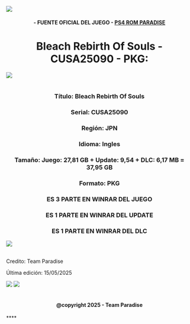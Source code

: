 
<a href="https://github.com/DenverCoder1/readme-typing-svg"><img src="https://readme-typing-svg.herokuapp.com?font=Time+New+Roman&color=cyan&size=25&center=true&vCenter=true&width=600&height=100&lines=PS4+ROM+PARADISE+BY+ALEX;Bleach+Rebirth+Of+Souls+en+Pkg;Disfruta+Del+Juego+pibe"></a>
  
<h4 align="center">- FUENTE OFICIAL DEL JUEGO - <a href="https://t.me/+ZCGou8c4l_81Y2Qx" target="blank">PS4 ROM PARADISE</a></h4>

<h1 align="center">Bleach Rebirth Of Souls - CUSA25090 - PKG:</h1>  

 <img src="https://user-images.githubusercontent.com/73097560/115834477-dbab4500-a447-11eb-908a-139a6edaec5c.gif"><br><br>
 
</p> 


<h4 align="center">

<h3 align="center">Título: Bleach Rebirth Of Souls</h3>
<h3 align="center">Serial: CUSA25090</h3>
<h3 align="center">Región: JPN</h3>
<h3 align="center">Idioma: Ingles</h3>
<h3 align="center">Tamaño: Juego: 27,81 GB + Update: 9,54 + DLC: 6,17 MB = 37,95 GB</h3>
<h3 align="center">Formato: PKG</h3>


<h3 align="center">ES 3 PARTE EN WINRAR DEL JUEGO</h3>
<h3 align="center">ES 1 PARTE EN WINRAR DEL UPDATE</h3>
<h3 align="center">ES 1 PARTE EN WINRAR DEL DLC</h3>


 <img src="https://user-images.githubusercontent.com/73097560/115834477-dbab4500-a447-11eb-908a-139a6edaec5c.gif"><br><br>

Credito: Team Paradise 

Última edición: 15/05/2025

[![](https://visitcount.itsvg.in/api?id=Alex&label=PS3%20ROM%20CITY&color=1&icon=2&pretty=false)](https://visitcount.itsvg.in)
<img src="https://user-images.githubusercontent.com/73097560/115834477-dbab4500-a447-11eb-908a-139a6edaec5c.gif"><br><br>

<h4 align="center">
@copyright 2025 -​ Team Paradise 
</h4>
****
